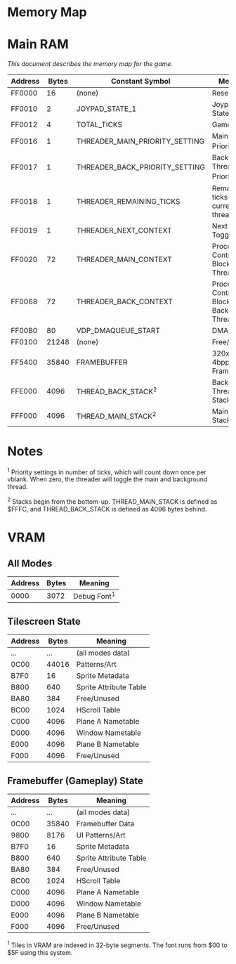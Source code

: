 Memory Map
==========

# Main RAM

*This document describes the memory map for the game.*

| Address | Bytes | Constant Symbol                | Meaning                                     |
|---------|-------|--------------------------------|---------------------------------------------|
| FF0000  | 16    | (none)                         | Reserved                                    |
| FF0010  | 2     | JOYPAD_STATE_1                 | Joypad 1 State                              |
| FF0012  | 4     | TOTAL_TICKS                    | Game Ticks                                  |
| FF0016  | 1     | THREADER_MAIN_PRIORITY_SETTING | Main Thread Priority<sup>1</sup>            |
| FF0017  | 1     | THREADER_BACK_PRIORITY_SETTING | Background Thread Priority<sup>1</sup>      |
| FF0018  | 1     | THREADER_REMAINING_TICKS       | Remaining ticks of current thread           |
| FF0019  | 1     | THREADER_NEXT_CONTEXT          | Next Thread Toggle Flag                     |
| FF0020  | 72    | THREADER_MAIN_CONTEXT          | Process Control Block, Main Thread          |
| FF0068  | 72    | THREADER_BACK_CONTEXT          | Process Control Block, Background Thread    |
| FF00B0  | 80    | VDP_DMAQUEUE_START             | DMA Queue                                   |
| FF0100  | 21248 | (none)                         | Free/Unused								 |
| FF5400  | 35840 | FRAMEBUFFER                    | 320x224 4bpp Framebuffer                    |
| FFE000  | 4096  | THREAD_BACK_STACK<sup>2</sup>  | Background Thread Stack					 |
| FFF000  | 4096  | THREAD_MAIN_STACK<sup>2</sup>  | Main Thread Stack							 |

# Notes
<sup>1</sup> Priority settings in number of ticks, which will count down once per vblank. When zero, the threader will toggle the main and background thread.

<sup>2</sup> Stacks begin from the bottom-up. THREAD_MAIN_STACK is defined as $FFFC, and THREAD_BACK_STACK is defined as 4096 bytes behind.

# VRAM

## All Modes

| Address | Bytes | Meaning                |
|---------|-------|------------------------|
| 0000    | 3072  | Debug Font<sup>1</sup> |

## Tilescreen State

| Address | Bytes | Meaning                |
|---------|-------|------------------------|
| ...     | ...   | (all modes data)       |
| 0C00    | 44016 | Patterns/Art           |
| B7F0    | 16    | Sprite Metadata        |
| B800    | 640   | Sprite Attribute Table |
| BA80    | 384   | Free/Unused            |
| BC00    | 1024  | HScroll Table          |
| C000    | 4096  | Plane A Nametable      |
| D000    | 4096  | Window Nametable       |
| E000    | 4096  | Plane B Nametable      |
| F000    | 4096  | Free/Unused            |


## Framebuffer (Gameplay) State

| Address | Bytes | Meaning                |
|---------|-------|------------------------|
| ...     | ...   | (all modes data)       |
| 0C00    | 35840 | Framebuffer Data       |
| 9800    | 8176  | UI Patterns/Art        |
| B7F0    | 16    | Sprite Metadata        |
| B800    | 640   | Sprite Attribute Table |
| BA80    | 384   | Free/Unused            |
| BC00    | 1024  | HScroll Table          |
| C000    | 4096  | Plane A Nametable      |
| D000    | 4096  | Window Nametable       |
| E000    | 4096  | Plane B Nametable      |
| F000    | 4096  | Free/Unused            |


<sup>1</sup> Tiles in VRAM are indexed in 32-byte segments. The font runs from $00 to $5F using this system.